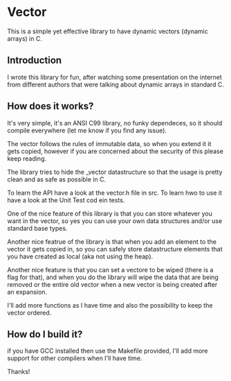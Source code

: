 # Vector
This is a simple yet effective library to have dynamic vectors (dynamic arrays) in C.

## Introduction
I wrote this library for fun, after watching some presentation on the internet from different authors that were talking about dynamic arrays in standard C.

## How does it works?
It's very simple, it's an ANSI C99 library, no funky dependeces, so it should compile everywhere (let me know if you find any issue).

The vector follows the rules of immutable data, so when you extend it it gets copied, however if you are concerned about the security of this please keep reading.

The library tries to hide the _vector datastructure so that the usage is pretty clean and as safe as possible in C.

To learn the API have a look at the vector.h file in src. To learn hwo to use it have a look at the Unit Test cod ein tests.

One of the nice feature of this library is that you can store whatever you want in the vector, so yes you can use your own data structures and/or use standard base types.

Another nice featrue of the library is that when you add an element to the vector it gets copied in, so you can safely store datastructure elements that you have created as local (aka not using the heap).

Another nice feature is that you can set a vectore to be wiped (there is a flag for that), and when you do the library will wipe the data that are being removed or the entire old vector when a new vector is being created after an expansion.

I'll add more functions as I have time and also the possibility to keep the vector ordered.

## How do I build it?
if you have GCC installed then use the Makefile provided, I'll add more support for other compilers when I'll have time.

Thanks!